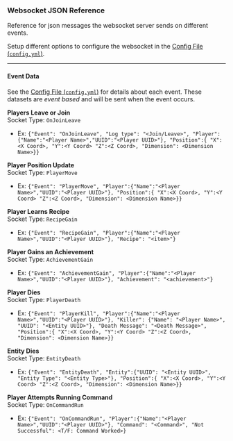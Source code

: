 ###  Websocket JSON Reference

Reference for json messages the websocket server sends on different events.

Setup different options to configure the websocket in the [Config File (`config.yml`)](https://github.com/SleepyHead707/MineCord/blob/main/ConfigHelp.md#websocket-config).

___

#### Event Data

See the [Config File (`config.yml`)](https://github.com/SleepyHead707/MineCord/blob/main/ConfigHelp.md#websocket-config) for details about each event. These datasets are *event based* and will be sent when the event occurs.

**Players Leave or Join**  
Socket Type: `OnJoinLeave`
- Ex: `{"Event": "OnJoinLeave", "Log type": "<Join/Leave>", "Player":{"Name":"<Player Name>","UUID":"<Player UUID>"}, "Position":{ "X":<X Coord>, "Y":<Y Coord> "Z":<Z Coord>, "Dimension": <Dimension Name>}}`

**Player Position Update**  
Socket Type: `PlayerMove`
- Ex: `{"Event": "PlayerMove", "Player":{"Name":"<Player Name>","UUID":"<Player UUID>"}, "Position":{ "X":<X Coord>, "Y":<Y Coord> "Z":<Z Coord>, "Dimension": <Dimension Name>}}`

**Player Learns Recipe**  
Socket Type: `RecipeGain`
- Ex: `{"Event": "RecipeGain", "Player":{"Name":"<Player Name>","UUID":"<Player UUID>"}, "Recipe": "<item>"}`

**Player Gains an Achievement**  
Socket Type: `AchievementGain`
- Ex: `{"Event": "AchievementGain", "Player":{"Name":"<Player Name>","UUID":"<Player UUID>"}, "Achievement": "<achievement>"}`

**Player Dies**  
Socket Type: `PlayerDeath`
- Ex: `{"Event": "PlayerKill", "Player":{"Name":"<Player Name>","UUID":"<Player UUID>"}, "Killer": {"Name": "<Player Name>", "UUID": "<Entity UUID>"}, "Death Message": "<Death Message>", "Position":{ "X":<X Coord>, "Y":<Y Coord> "Z":<Z Coord>, "Dimension": <Dimension Name>}}`

**Entity Dies**  
Socket Type: `EntityDeath`
- Ex: `{"Event": "EntityDeath", "Entity":{"UUID": "<Entity UUID>", "Entity Type": "<Entity Type>"}, "Position":{ "X":<X Coord>, "Y":<Y Coord> "Z":<Z Coord>, "Dimension": <Dimension Name>}}`

**Player Attempts Running Command**  
Socket Type: `OnCommandRun`
- Ex: `{"Event": "OnCommandRun", "Player":{"Name":"<Player Name>","UUID":"<Player UUID>"}, "Command": "<Command>", "Not Successful": <T/F: Command Worked>}`
